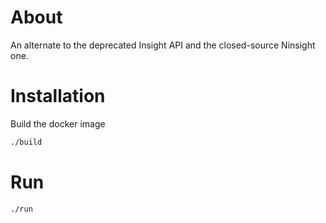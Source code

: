 # About 
An alternate to the deprecated Insight API and the closed-source Ninsight one. 

# Installation

Build the docker image

```bash
./build
```


# Run

```bash
./run
```


